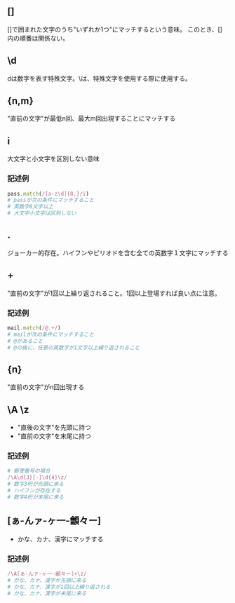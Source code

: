 ## []
[]で囲まれた文字のうち"いずれか1つ"にマッチするという意味。
このとき、[]内の順番は関係ない。

## \d
dは数字を表す特殊文字。\は、特殊文字を使用する際に使用する。

## {n,m}
"直前の文字"が最低n回、最大m回出現することにマッチする

## i
大文字と小文字を区別しない意味

### 記述例
```ruby
pass.match(/[a-z\d]{8,}/i)
# passが次の条件にマッチすること
# 英数字8文字以上
# 大文字小文字は区別しない
```

## .
ジョーカー的存在。ハイフンやピリオドを含む全ての英数字１文字にマッチする

## +
"直前の文字"が1回以上繰り返されること。1回以上登場すれば良い点に注意。

### 記述例
```ruby
mail.match(/@.+/)
# mailが次の条件にマッチすること
# @があること
# @の後に、任意の英数字が1文字以上繰り返されること
```

## {n}
"直前の文字"がn回出現する

## \A \z
- "直後の文字"を先頭に持つ
- "直前の文字"を末尾に持つ

### 記述例
```ruby
# 郵便番号の場合
/\A\d{3}[-]\d{4}\z/
# 数字3桁が先頭に来る
# ハイフンが存在する
# 数字4桁が末尾に来る
```

## [ぁ-んァ-ヶ一-龥々ー]
- かな、カナ、漢字にマッチする

### 記述例
```ruby
/\A[ぁ-んァ-ヶ一-龥々ー]+\z/
# かな、カナ、漢字が先頭に来る
# かな、カナ、漢字が1回以上繰り返される
# かな、カナ、漢字が末尾に来る
```